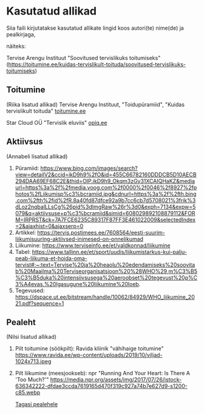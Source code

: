 # Kasutatud allikad
Siia faili kirjutatakse kasutatud allikate lingid koos autori(te) nime(de) ja pealkirjaga,

näiteks:

Tervise Arengu Instituut "Soovitused tervislikuks toitumiseks" (https://toitumine.ee/kuidas-tervislikult-toituda/soovitused-tervislikuks-toitumiseks)

## Toitumine
(Riika lisatud allikad)
Tervise Arengu Instituut, "Toidupüramiid", "Kuidas tervislikult toituda" [toitumine.ee](https://toitumine.ee/)

Star Cloud OÜ "Tervislik eluviis" [opiq.ee](https://www.opiq.ee/kit/281/chapter/15793)

## Aktiivsus
(Annabeli lisatud allikad)
1. Püramiid: https://www.bing.com/images/search?view=detailV2&ccid=ikD9h9%2fO&id=455C66782160DDDCB5D10AECB294DAA69EF68C2E&thid=OIP.ikD9h9_Okqm3zGy31XCAIQHaKZ&mediaurl=https%3a%2f%2fmedia.voog.com%2f0000%2f0046%2f8927%2fphotos%2fLiikumisp%c3%bcramiid.jpg&cdnurl=https%3a%2f%2fth.bing.com%2fth%2fid%2fR.8a40fd87dfce92a9b7cc6cb7d5708021%3frik%3dLoz2nqbalLLsCg%26pid%3dImgRaw%26r%3d0&exph=7134&expw=5079&q=aktiivsuse+p%c3%bcramiid&simid=608029892108879112&FORM=IRPRST&ck=7A7FCE6235C89317F87FF3E461022009&selectedIndex=2&ajaxhist=0&ajaxserp=0
2. Artikkel: https://tervis.postimees.ee/7608564/eesti-suurim-liikumisuuring-aktiivsed-inimesed-on-onnelikumad
3. Liikumine: https://www.terviseinfo.ee/et/valdkonnad/liikumine
4. Tabel: https://www.tallinn.ee/et/sport/uudis/liikumistarkus-kui-palju-peab-liikuma-et-hoida-oma-tervist#:~:text=Tervise%20ja%20heaolu%20edendamiseks%20soovitab%20Maailma%20Terviseorganisatsioon%20%28WHO%29,m%C3%B5%C3%B5duka%20intensiivsusega%20aeroobset%20tegevust%20p%C3%A4evas.%20Igasugune%20liikumine%20loeb.
5. Tegevused: https://dspace.ut.ee/bitstream/handle/10062/84929/WHO_liikumine_2021.pdf?sequence=1

## Pealeht
(Nilsi lisatud allikad)
1. Pilt toitumine (söökpilt):
Ravida kliinik "vähihaige toitumine"
https://www.ravida.ee/wp-content/uploads/2019/10/viljad-1024x713.jpeg
2. Pilt liikumine (meesjookseb):
npr "Running And Your Heart: Is There A 'Too Much?'" 
https://media.npr.org/assets/img/2017/07/26/istock-636342222-dfdae3ccda7619165d470f319c927a74b7e627d9-s1200-c85.webp




    <footer id="modImg">
        <a href="pealeht.html" class="pealehele">Tagasi pealehele</a>
    </footer>
